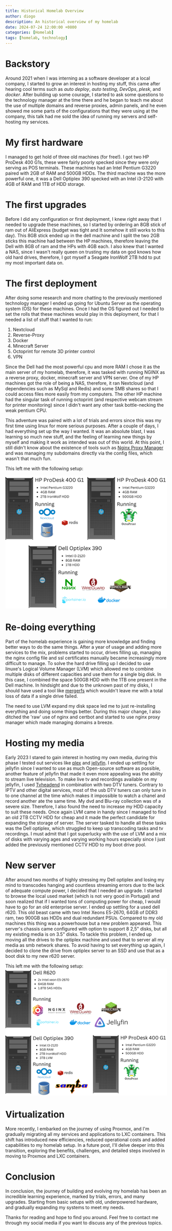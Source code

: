```yaml
---
title: Historical Homelab Overview
author: diogo
description: An historical overview of my homelab
date: 2024-07-24 12:00:00 +0800
categories: [Homelab]
tags: [homelab, technology]
---
```

# Backstory

Around 2021 when I was interning as a software developer at a local company, I started to grow an interest in hosting my stuff, this came after hearing cool terms such as _auto deploy_, _auto testing_, _DevOps_, _plesk_, and _docker_. After building up some courage, I started to ask some questions to the technology manager at the time there and he began to teach me about the use of multiple domains and reverse proxies, admin panels, and he even showed me some parts of the configurations that they were using at the company, this talk had me sold the idea of running my servers and self-hosting my services.

# My first hardware
I managed to get hold of three old machines (for free!). I got two HP ProDesk 400 G1s, these were fairly poorly specked since they were only serving as POS terminals. These machines had an Intel Pentium G3220 paired with 2GB of RAM and 500GB HDDs. 
The third machine was the more powerful one, it was a Dell Optiplex 390 specked with an Intel i3-2120 with 4GB of RAM and 1TB of HDD storage.

# The first upgrades
Before I did any configuration or first deployment, I knew right away that I needed to upgrade these machines, so I started by ordering an 8GB stick of ram out of AliExpress (budget was tight and It somehow it still works to this day).
This 8GB stick ended up in the dell machine and I split the two 2GB sticks this machine had between the HP machines, therefore leaving the Dell with 8GB of ram and the HPs with 4GB each.
I also knew that I wanted a NAS, since I wasn't really queen on trusting my data on god knows how old hard drives, therefore, I got myself a Seagate IronWolf 2TB hdd to put my most important data on.

# The first deployment

After doing some research and more chatting to the previously mentioned technology manager I ended up going for Ubuntu Server as the operating system (OS) for these machines. 
Once I had the OS figured out I needed to set the rolls that these machines would play in this deployment, for that I needed a list of stuff that I wanted to run:
1. Nextcloud
2. Reverse-Proxy
3. Docker
4. Minecraft Server
5. Octoprint for remote 3D printer control
6. VPN

Since the Dell had the most powerful cpu and more RAM I chose it as the main server of my homelab, therefore, it was tasked with running NGINX as a reverse proxy, docker, minecraft server and VPN server. 
One of my HP machines got the role of being a NAS, therefore, it ran Nextcloud (and dependencies such as MySql and Redis) and some SMB shares so that I could access files more easily from my computers. 
The other HP machine had the singular task of running octoprint (and respective webcam stream for printer monitoring) since I didn't want any other task bottle-necking the weak pentium CPU.

This adventure was paired with a lot of trials and errors since this was my first time using linux for more serious purposes. After a couple of days, I had everything set up the way I wanted. It was an absolute blast, I was learning so much new stuff, and the feeling of learning new things by myself and making it work as intended was out of this world.
At this point, I still didn't know about the existence of tools such as [Nginx Proxy Manager](https://nginxproxymanager.com/) and was managing my subdomains directly via the config files, which wasn't that much fun.

This left me with the following setup:

![V1 of my homelab](/assets/img/posts/HomelabOverview/HomelabV1.png "Homelab Diagram V1")

# Re-doing everything

Part of the homelab experience is gaining more knowledge and finding better ways to do the same things. After a year of usage and adding more services to the mix, problems started to occur, drives filling up, managing the nginx config file and ssl certificates manually became increasingly more difficult to manage.
To solve the hard drive filling up I decided to use linuxe's Logical Volume Manager (LVM) which allowed me to combine multiple disks of different capacities and use them for a single big disk. In this case, I combined the space 500GB HDD with the 1TB one present in the Dell machine. 
In hindsight and due to the unknown past of my disks, I should have used a tool like [mergerfs](https://github.com/trapexit/mergerfs) which wouldn't leave me with a total loss of data if a single drive failed.    

The need to use LVM expand my disk space led me to just re-installing everything and doing some things better. During this major change, I also ditched the 'raw' use of nginx and certbot and started to use nginx proxy manager which made managing domains a breeze.

# Hosting my media                                                                                                                                                                                    
Early 2023 I stared to gain interest in hosting my own media, during this phase I tested out services like [plex](https://www.plex.tv/) and [jellyfin](https://jellyfin.org/). I ended up settling for jellyfin since I wanted to use as much Open-source software as possible, another feature of jellyfin that made it even more appealing was the ability to stream live television. 
To make live tv and recordings available on my jellyfin, I used [Tvheadend](https://tvheadend.org/) in combination with two DTV tuners. Contrary to IPTV and other digital services, most of the usb DTV tuners can only tune in to one channel at the time which makes it impossible to watch a chanel and record another ate the same time.
My dvd and Blu-ray collection was of a severe size. Therefore, I also found the need to increase my HDD capacity to suit these needs. Once again LVM came in handy since I managed to find an old 2TB CCTV HDD for cheap and it made the perfect candidate for expanding the storage of server.
The server tasked to handle all these tasks was the Dell optiplex, which struggled to keep up transcoding tasks and tv recordings. I must admit that I got superlucky with the use of LVM and a mix of disks with varying ages and varying working hours especially since I just added the previously mentioned CCTV HDD to my boot drive pool.    

# New server
After around two months of highly stressing my Dell optiplex and losing my mind to transcodes hanging and countless streaming errors due to the lack of adequate compute power, I decided that I needed an upgrade.
I started to browse the local used market (which is not very good in Portugal) and soon realized that if I wanted tons of computing power for cheap, I would have to go for an old enterprise server.
I ended up settling for a used dell r620. This old beast came with two Intel Xeons E5-2670, 64GB of DDR3 ram, two 900GB sas HDDs and dual redundant PSUs. Compared to my old machines this thing was a powerhouse but a new problem appeared. 
This server's chassis came configured with option to support 8 2,5" disks, but all my existing media is on 3.5" disks. To tackle this problem, I ended up moving all the drives to the optiplex machine and used that to server all my media as smb network shares.
To avoid having to set everything up again, I decided to clone the drive from optiplex server to an SSD and use that as a boot disk to my new r620 server.
        
This left me with the following setup: 
![V2 of my homelab](/assets/img/posts/HomelabOverview/HomelabV2.png "Homelab Diagram V2")

# Virtualization

More recently, I embarked on the journey of using Proxmox, and I'm gradually migrating all my services and applications to LXC containers. 
This shift has introduced new efficiencies, reduced operational costs and added capabilities to my homelab setup. 
In a future post, I'll delve deeper into this transition, exploring the benefits, challenges, and detailed steps involved in moving to Proxmox and LXC containers.

# Conclusion
In conclusion, the journey of building and evolving my homelab has been an incredible learning experience, marked by trials, errors, and many upgrades. 
Starting from basic setups with old, underpowered hardware, and gradually expanding my systems to meet my needs.

Thanks for reading and hope to find you around. Feel free to contact me through my social media if you want to discuss any of the previous topics.


